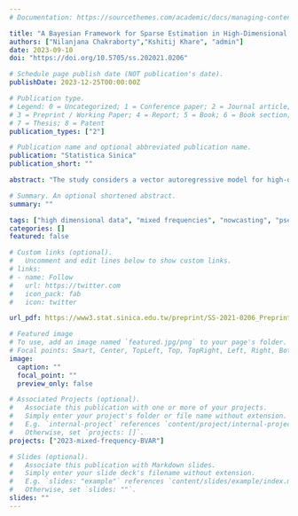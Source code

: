 ```yaml
---
# Documentation: https://sourcethemes.com/academic/docs/managing-content/

title: "A Bayesian Framework for Sparse Estimation in High-Dimensional Mixed Frequency Vector Autoregressive Models"
authors: ["Nilanjana Chakraborty","Kshitij Khare", "admin"]
date: 2023-09-10
doi: "https://doi.org/10.5705/ss.202021.0206"

# Schedule page publish date (NOT publication's date).
publishDate: 2023-12-25T00:00:00Z

# Publication type.
# Legend: 0 = Uncategorized; 1 = Conference paper; 2 = Journal article;
# 3 = Preprint / Working Paper; 4 = Report; 5 = Book; 6 = Book section;
# 7 = Thesis; 8 = Patent
publication_types: ["2"]

# Publication name and optional abbreviated publication name.
publication: "Statistica Sinica"
publication_short: ""

abstract: "The study considers a vector autoregressive model for high-dimensional mixed fre- quency data, where selective time series are collected at different frequencies. The high-frequency series are expanded and modeled as multiple time series to match the low-frequency sampling of the corresponding low-frequency series. This leads to an expansion of the parameter space, and poses challenges for estimation and inference in settings with a limited number of observations. We address these challenges by considering specific structural relationships in the representation of the high-frequency series, together with the sparsity of the model parameters by introducing spike-and-Gaussian slab prior distributions. In contrast to exist- ing observation-driven methods, the proposed Bayesian approach accommodates general sparsity patterns, and makes a data-driven choice of them. Under certain regularity conditions, we establish the consistency for the posterior distribution under high-dimensional scaling. Applications to synthetic and real data illustrate the efficacy of the resulting estimates and corresponding credible intervals."

# Summary. An optional shortened abstract.
summary: ""

tags: ["high dimensional data", "mixed frequencies", "nowcasting", "pseudo-likelihood", "spike and slab prior", "strong selection consistency"]
categories: []
featured: false

# Custom links (optional).
#   Uncomment and edit lines below to show custom links.
# links:
# - name: Follow
#   url: https://twitter.com
#   icon_pack: fab
#   icon: twitter

url_pdf: https://www3.stat.sinica.edu.tw/preprint/SS-2021-0206_Preprint.pdf

# Featured image
# To use, add an image named `featured.jpg/png` to your page's folder.
# Focal points: Smart, Center, TopLeft, Top, TopRight, Left, Right, BottomLeft, Bottom, BottomRight.
image:
  caption: ""
  focal_point: ""
  preview_only: false

# Associated Projects (optional).
#   Associate this publication with one or more of your projects.
#   Simply enter your project's folder or file name without extension.
#   E.g. `internal-project` references `content/project/internal-project/index.md`.
#   Otherwise, set `projects: []`.
projects: ["2023-mixed-frequency-BVAR"]

# Slides (optional).
#   Associate this publication with Markdown slides.
#   Simply enter your slide deck's filename without extension.
#   E.g. `slides: "example"` references `content/slides/example/index.md`.
#   Otherwise, set `slides: ""`.
slides: ""
---
```

